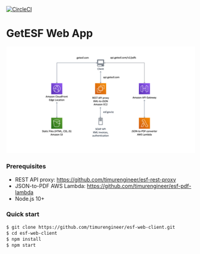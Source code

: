 [![CircleCI](https://circleci.com/gh/timurengineer/esf-web-client.svg?style=shield)](https://circleci.com/gh/timurengineer/esf-web-client)

# GetESF Web App
![architecture](./architecture.png)
### Prerequisites
- REST API proxy: https://github.com/timurengineer/esf-rest-proxy
- JSON-to-PDF AWS Lambda: https://github.com/timurengineer/esf-pdf-lambda
- Node.js 10+

### Quick start

```
$ git clone https://github.com/timurengineer/esf-web-client.git
$ cd esf-web-client
$ npm install
$ npm start
```
